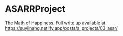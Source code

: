# ASARRProject
The Math of Happiness.
Full write up available at https://suyiinang.netlify.app/posts/a_projects/03_asar/
